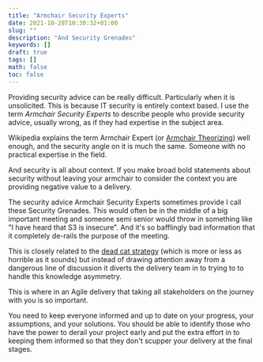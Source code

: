 ```yaml
---
title: "Armchair Security Experts"
date: 2021-10-28T10:30:32+01:00
slug: ""
description: "And Security Grenades"
keywords: []
draft: true
tags: []
math: false
toc: false
---
```


Providing security advice can be really difficult. Particularly when it is unsolicited. This is because IT security is entirely context based. I use the term _Armchair Security Experts_ to describe people who provide security advice, usually wrong, as if they had expertise in the subject area.

Wikipedia explains the term Armchair Expert (or [Armchair Theorizing](https://en.wikipedia.org/wiki/Armchair_theorizing)) well enough, and the security angle on it is much the same. Someone with no practical expertise in the field.

And security is all about context. If you make broad bold statements about security without leaving your armchair to consider the context you are providing negative value to a delivery.

The security advice Armchair Security Experts sometimes provide I call these Security Grenades. This would often be in the middle of a big important meeting and someone semi senior would throw in something like "I have heard that S3 is insecure". And it's so bafflingly bad information that it completely de-rails the purpose of the meeting.

<!--alex ignore dead-->
This is closely related to the [dead cat strategy](https://en.wikipedia.org/wiki/Dead_cat_strategy) (which is more or less as horrible as it sounds) but instead of drawing attention away from a dangerous line of discussion it diverts the delivery team in to trying to to handle this knowledge asymmetry.

This is where in an Agile delivery that taking all stakeholders on the journey with you is so important.

You need to keep everyone informed and up to date on your progress, your assumptions, and your solutions. You should be able to identify those who have the power to derail your project early and put the extra effort in to keeping them informed so that they don't scupper your delivery at the final stages.
